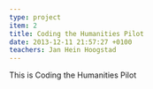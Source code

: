 ```yaml
---
type: project
item: 2
title: Coding the Humanities Pilot
date: 2013-12-11 21:57:27 +0100
teachers: Jan Hein Hoogstad
---
```

This is Coding the Humanities Pilot
